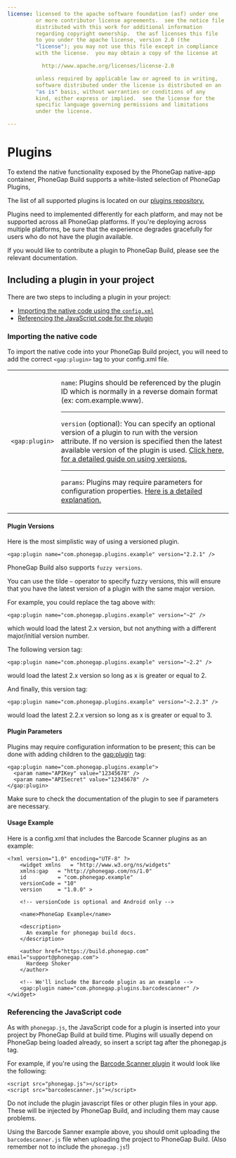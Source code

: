 ```yaml
---
license: licensed to the apache software foundation (asf) under one
         or more contributor license agreements.  see the notice file
         distributed with this work for additional information
         regarding copyright ownership.  the asf licenses this file
         to you under the apache license, version 2.0 (the
         "license"); you may not use this file except in compliance
         with the license.  you may obtain a copy of the license at

           http://www.apache.org/licenses/license-2.0

         unless required by applicable law or agreed to in writing,
         software distributed under the license is distributed on an
         "as is" basis, without warranties or conditions of any
         kind, either express or implied.  see the license for the
         specific language governing permissions and limitations
         under the license.

---
```


# Plugins

To extend the native functionality exposed by the PhoneGap native-app container, PhoneGap Build supports a white-listed selection of PhoneGap Plugins,

The list of all supported plugins is located on our [plugins repository.](https://build.phonegap.com/plugins)

Plugins need to implemented differently for each platform, and may not be supported across all PhoneGap platforms. If you're deploying across multiple platforms, be sure that the experience degrades gracefully for users who do not have the plugin available.

If you would like to contribute a plugin to PhoneGap Build, please see the relevant documentation.

## Including a plugin in your project

There are two steps to including a plugin in your project: 

  - <a href="#importing-config">Importing the native code using the `config.xml`</a>
  - <a href="#importing-native">Referencing the JavaScript code for the plugin</a>

<a id="importing"></a>
### Importing the native code

To import the native code into your PhoneGap Build project, you will need to add the correct `<gap:plugin>` tag to your config.xml file.

<table class="table">
  <tr>
    <td><code>&lt;gap:plugin&gt;</code></td>
    <td>
        <p>
          <code>name</code>: Plugins should be referenced by the plugin ID which is
          normally in a reverse domain format (ex: com.example.www).
        </p>
        <hr>
        <p>
          <code>version</code> (optional): You can specify an optional version of a
          plugin to run with the version attribute. If no version is specified
          then the latest available version of the plugin is used. <a href="#plugin-versions">Click here, for a detailed guide on
          using versions.</a>
        </p>
        <hr>
        <p>
          <code>params</code>: Plugins may require parameters for configuration
          properties. <a href="plugin-params">Here is a detailed explanation.</a>
        </p>
    </td>
  </tr>
</table>

<a id="plugin-versions"></a>
#### Plugin Versions

Here is the most simplistic way of using a versioned plugin.

    <gap:plugin name="com.phonegap.plugins.example" version="2.2.1" />

PhoneGap Build also supports `fuzzy versions`.

You can use the tilde `~` operator to specify fuzzy versions, this will ensure that you have the latest version of a plugin with the same major version.

For example, you could replace the tag above with:

    <gap:plugin name="com.phonegap.plugins.example" version="~2" />

which would load the latest 2.x version, but not anything with a different major/initial version number.

The following version tag:

    <gap:plugin name="com.phonegap.plugins.example" version="~2.2" />

would load the latest 2.x version so long as x is greater or equal to 2.

And finally, this version tag:

    <gap:plugin name="com.phonegap.plugins.example" version="~2.2.3" />

would load the latest 2.2.x version so long as x is greater or equal to 3.

<a id="plugin-params"></a>
#### Plugin Parameters

Plugins may require configuration information to be present; this can be done with adding <param> children to the <gap:plugin> tag:

    <gap:plugin name="com.phonegap.plugins.example">
      <param name="APIKey" value="12345678" />
      <param name="APISecret" value="12345678" />
    </gap:plugin>

<i class="glyphicon glyphicon-check"></i> Make sure to check the documentation of the plugin to see if parameters are necessary.

#### Usage Example

Here is a config.xml that includes the Barcode Scanner plugins as an example:

    <?xml version="1.0" encoding="UTF-8" ?>
        <widget xmlns   = "http://www.w3.org/ns/widgets"
        xmlns:gap   = "http://phonegap.com/ns/1.0"
        id          = "com.phonegap.example"
        versionCode = "10" 
        version     = "1.0.0" >

        <!-- versionCode is optional and Android only -->

        <name>PhoneGap Example</name>

        <description>
          An example for phonegap build docs. 
        </description>

        <author href="https://build.phonegap.com" email="support@phonegap.com">
          Hardeep Shoker 
        </author>

        <!-- We'll include the Barcode plugin as an example -->
        <gap:plugin name="com.phonegap.plugins.barcodescanner" />
    </widget>

<a id="importing-native"></a>
### Referencing the JavaScript code

As with `phonegap.js`, the JavaScript code for a plugin is inserted into your project by PhoneGap Build at build time. Plugins will usually depend on PhoneGap being loaded already, so insert a script tag after the phonegap.js tag.

For example, if you're using the [Barcode Scanner plugin](https://build.phonegap.com/plugins/140) it would look like the following:

    <script src="phonegap.js"></script>
    <script src="barcodescanner.js"></script>

Do not include the plugin javascript files or other plugin files in your app. These will be injected by PhoneGap Build, and including them may cause problems.

Using the Barcode Sanner example above, you should omit uploading the `barcodescanner.js` file when uploading the project to PhoneGap Build. (Also  remember not to include the `phonegap.js`!)

